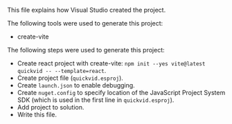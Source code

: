 This file explains how Visual Studio created the project.

The following tools were used to generate this project:
- create-vite

The following steps were used to generate this project:
- Create react project with create-vite: `npm init --yes vite@latest quickvid -- --template=react`.
- Create project file (`quickvid.esproj`).
- Create `launch.json` to enable debugging.
- Create `nuget.config` to specify location of the JavaScript Project System SDK (which is used in the first line in `quickvid.esproj`).
- Add project to solution.
- Write this file.
